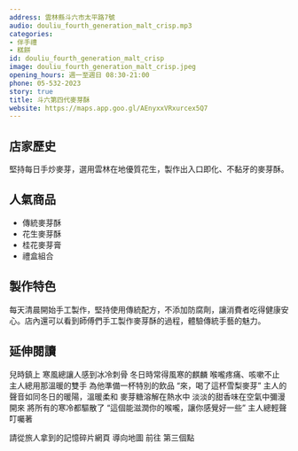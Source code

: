 ```yaml
---
address: 雲林縣斗六市太平路7號
audio: douliu_fourth_generation_malt_crisp.mp3
categories:
- 伴手禮
- 糕餅
id: douliu_fourth_generation_malt_crisp
image: douliu_fourth_generation_malt_crisp.jpeg
opening_hours: 週一至週日 08:30-21:00
phone: 05-532-2023
story: true
title: 斗六第四代麥芽酥
website: https://maps.app.goo.gl/AEnyxxVRxurcex5Q7
---
```


## 店家歷史

堅持每日手炒麥芽，選用雲林在地優質花生，製作出入口即化、不黏牙的麥芽酥。

## 人氣商品

- 傳統麥芽酥
- 花生麥芽酥
- 桂花麥芽膏
- 禮盒組合

## 製作特色

每天清晨開始手工製作，堅持使用傳統配方，不添加防腐劑，讓消費者吃得健康安心。店內還可以看到師傅們手工製作麥芽酥的過程，體驗傳統手藝的魅力。

## 延伸閱讀

兒時鎮上
寒風總讓人感到冰冷刺骨
冬日時常得風寒的麒麟
喉嚨疼痛、咳嗽不止
主人總用那溫暖的雙手
為他準備一杯特別的飲品
“來，喝了這杯雪梨麥芽”
主人的聲音如同冬日的暖陽，溫暖柔和
麥芽糖溶解在熱水中
淡淡的甜香味在空氣中彌漫開來
將所有的寒冷都驅散了
“這個能滋潤你的喉嚨，讓你感覺好一些”
主人總輕聲叮囑著

請從旅人拿到的記憶碎片網頁
導向地圖
前往 第三個點